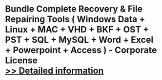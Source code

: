 # Bundle Complete Recovery & File Repairing Tools ( Windows Data + Linux + MAC + VHD + BKF + OST + PST + SQL + MySQL + Word + Excel + Powerpoint + Access ) - Corporate License<br />[>> Detailed information](https://secure.element5.com/esales/product.html?productid=300548366&affiliateid=200057808)